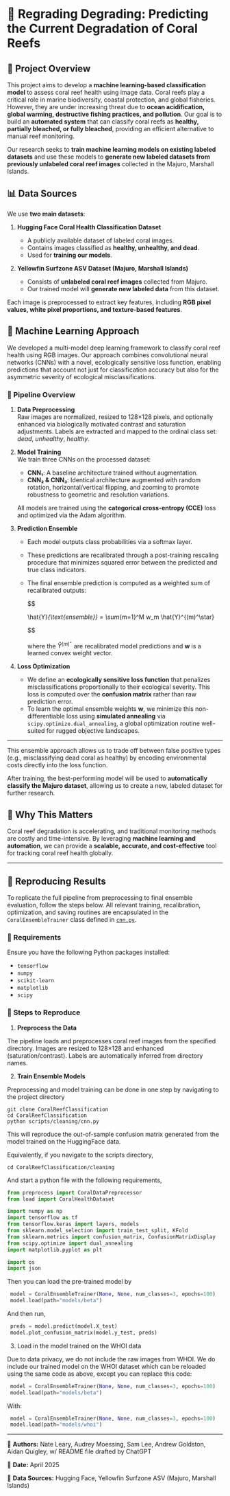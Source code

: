 # 🌊 Regrading Degrading: Predicting the Current Degradation of Coral Reefs 

## 📌 Project Overview  
This project aims to develop a **machine learning-based classification model** to assess coral reef health using image data. Coral reefs play a critical role in marine biodiversity, coastal protection, and global fisheries. However, they are under increasing threat due to **ocean acidification, global warming, destructive fishing practices, and pollution**. Our goal is to build an **automated system** that can classify coral reefs as **healthy, partially bleached, or fully bleached**, providing an efficient alternative to manual reef monitoring.

Our research seeks to **train machine learning models on existing labeled datasets** and use these models to **generate new labeled datasets from previously unlabeled coral reef images** collected in the Majuro, Marshall Islands.

## 📊 Data Sources  
We use **two main datasets**:

1. **Hugging Face Coral Health Classification Dataset**  
   - A publicly available dataset of labeled coral images.  
   - Contains images classified as **healthy, unhealthy, and dead**.  
   - Used for **training our models**.  

2. **Yellowfin Surfzone ASV Dataset (Majuro, Marshall Islands)**  
   - Consists of **unlabeled coral reef images** collected from Majuro.  
   - Our trained model will **generate new labeled data** from this dataset.  

Each image is preprocessed to extract key features, including **RGB pixel values, white pixel proportions, and texture-based features**.

## 🤖 Machine Learning Approach  

We developed a multi-model deep learning framework to classify coral reef health using RGB images. Our approach combines convolutional neural networks (CNNs) with a novel, ecologically sensitive loss function, enabling predictions that account not just for classification accuracy but also for the asymmetric severity of ecological misclassifications.

### 🧪 Pipeline Overview

1. **Data Preprocessing**  
   Raw images are normalized, resized to 128×128 pixels, and optionally enhanced via biologically motivated contrast and saturation adjustments. Labels are extracted and mapped to the ordinal class set: *dead*, *unhealthy*, *healthy*.

2. **Model Training**  
   We train three CNNs on the processed dataset:
   - **CNN₁**: A baseline architecture trained without augmentation.
   - **CNN₂ & CNN₃**: Identical architecture augmented with random rotation, horizontal/vertical flipping, and zooming to promote robustness to geometric and resolution variations.

   All models are trained using the **categorical cross-entropy (CCE)** loss and optimized via the Adam algorithm.

3. **Prediction Ensemble**  
   - Each model outputs class probabilities via a softmax layer.
   - These predictions are recalibrated through a post-training rescaling procedure that minimizes squared error between the predicted and true class indicators.
   - The final ensemble prediction is computed as a weighted sum of recalibrated outputs:  
  
     $$
     
     \hat{Y}_{\text{ensemble}} = \sum_{m=1}^M w_m \hat{Y}^{(m)^\star}
     
     $$
     
     where the $\hat{Y}^{(m)^\star}$ are recalibrated model predictions and **w** is a learned convex weight vector.

4. **Loss Optimization**  
   - We define an **ecologically sensitive loss function** that penalizes misclassifications proportionally to their ecological severity. This loss is computed over the **confusion matrix** rather than raw prediction error.
   - To learn the optimal ensemble weights **w**, we minimize this non-differentiable loss using **simulated annealing** via `scipy.optimize.dual_annealing`, a global optimization routine well-suited for rugged objective landscapes.

---

This ensemble approach allows us to trade off between false positive types (e.g., misclassifying dead coral as healthy) by encoding environmental costs directly into the loss function.

After training, the best-performing model will be used to **automatically classify the Majuro dataset**, allowing us to create a new, labeled dataset for further research.

## 📌 Why This Matters  
Coral reef degradation is accelerating, and traditional monitoring methods are costly and time-intensive. By leveraging **machine learning and automation**, we can provide a **scalable, accurate, and cost-effective** tool for tracking coral reef health globally.

---

## 🔁 Reproducing Results

To replicate the full pipeline from preprocessing to final ensemble evaluation, follow the steps below. All relevant training, recalibration, optimization, and saving routines are encapsulated in the `CoralEnsembleTrainer` class defined in [`cnn.py`](cnn.py).

### 🔧 Requirements

Ensure you have the following Python packages installed:

- `tensorflow`
- `numpy`
- `scikit-learn`
- `matplotlib`
- `scipy`

### 🧪 Steps to Reproduce

1. **Preprocess the Data**

The pipeline loads and preprocesses coral reef images from the specified directory. Images are resized to 128×128 and enhanced (saturation/contrast). Labels are automatically inferred from directory names.

2. **Train Ensemble Models**

Preprocessing and model training can be done in one step by navigating to the project directory

```
git clone CoralReefClassification
cd CoralReefClassification
python scripts/cleaning/cnn.py
```

This will reproduce the out-of-sample confusion matrix generated from the model trained on the HuggingFace data.

Equivalently, if you navigate to the scripts directory,

```
cd CoralReefClassification/cleaning
```

And start a python file with the following requirements,

```python
from preprocess import CoralDataPreprocessor
from load import CoralHealthDataset

import numpy as np
import tensorflow as tf
from tensorflow.keras import layers, models
from sklearn.model_selection import train_test_split, KFold
from sklearn.metrics import confusion_matrix, ConfusionMatrixDisplay
from scipy.optimize import dual_annealing
import matplotlib.pyplot as plt

import os
import json
```
Then you can load the pre-trained model by

```python
 model = CoralEnsembleTrainer(None, None, num_classes=3, epochs=100)
 model.load(path="models/beta")
```

And then run,

```python
 preds = model.predict(model.X_test)
 model.plot_confusion_matrix(model.y_test, preds)
```

3. Load in the model trained on the WHOI data

Due to data privacy, we do not include the raw images from WHOI. We do include our trained model on the WHOI dataset which can be reloaded using the same code as above, except you can replace this code:

```python
 model = CoralEnsembleTrainer(None, None, num_classes=3, epochs=100)
 model.load(path="models/beta")
```

With:

```python
 model = CoralEnsembleTrainer(None, None, num_classes=3, epochs=100)
 model.load(path="models/whoi")
```

---

🔗 **Authors:** Nate Leary, Audrey Moessing, Sam Lee, Andrew Goldston, Aidan Quigley, w/ README file drafted by ChatGPT

📅 **Date:** April 2025  

📁 **Data Sources:** Hugging Face, Yellowfin Surfzone ASV (Majuro, Marshall Islands)  

